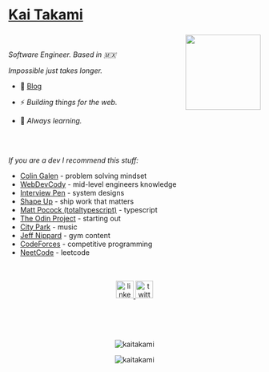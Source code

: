 # [Kai Takami](https://www.kaitakami.dev)

###

<img align="right" height="150" src="https://user-images.githubusercontent.com/5713670/87202985-820dcb80-c2b6-11ea-9f56-7ec461c497c3.gif"  />

###
<br />
<p align="left"><i>Software Engineer. Based in 🇲🇽 </i></p>
<p align="left"><i>Impossible just takes longer.</i></p>

- 📝 [Blog](https://www.sns.kaitakami.dev/blog)

- ⚡ <i>Building things for the web.</i>

- 🧠 <i>Always learning.</i>
<br />
<br />
<p><i>If you are a dev I recommend this stuff:</i></p>

- <a href="https://www.youtube.com/@ColinGalen">Colin Galen</a> - problem solving mindset
- <a href="https://www.youtube.com/@WebDevCody">WebDevCody</a> - mid-level engineers knowledge
- <a href="https://www.youtube.com/@interviewpen">Interview Pen</a> - system designs
- <a href="https://basecamp.com/shapeup">Shape Up</a> - ship work that matters
- <a href="https://www.youtube.com/@mattpocockuk">Matt Pocock (totaltypescript)</a> - typescript
- <a href="https://www.theodinproject.com/">The Odin Project</a> - starting out
- <a href="https://www.youtube.com/channel/UCSj0myiPfGSYQzuc0MkmMtg">City Park</a> - music
- <a href="https://www.youtube.com/@JeffNippard">Jeff Nippard</a> - gym content
- <a href="https://codeforces.com/contests">CodeForces</a> - competitive programming
- <a href="https://www.youtube.com/@NeetCode">NeetCode</a> - leetcode

<br />
<br />

<div align="center">
  <a href="https://www.linkedin.com/in/kaitakami/" target="_blank">
    <img src="https://img.shields.io/static/v1?message=LinkedIn&logo=linkedin&label=&color=0077B5&logoColor=white&labelColor=&style=for-the-badge" height="35" alt="linkedin logo"  />
  </a>
  <a href="https://twitter.com/kaitakami_/" target="_blank">
    <img src="https://img.shields.io/static/v1?message=Twitter&logo=twitter&label=&color=1DA1F2&logoColor=white&labelColor=&style=for-the-badge" height="35" alt="twitter logo"  />
  </a>
</div>
<br>


###

<br clear="both">

###
<p  align="center"><img src="https://github-readme-streak-stats.herokuapp.com/?user=kaitakami&" alt="kaitakami" /></p>
<p align="center"> <img src="https://komarev.com/ghpvc/?username=kaitakami&label=Profile%20views&color=0e75b6&style=flat" alt="kaitakami" /> </p>
